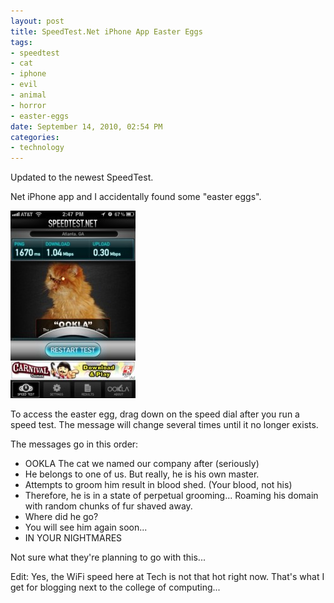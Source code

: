 ```yaml
---
layout: post
title: SpeedTest.Net iPhone App Easter Eggs
tags:
- speedtest
- cat
- iphone
- evil
- animal
- horror
- easter-eggs
date: September 14, 2010, 02:54 PM
categories:
- technology
---
```

Updated to the newest SpeedTest.

Net iPhone app and I accidentally found some "easter eggs".

[![](/files/2010/09/Mobile-Photo-Sep-14-2010-2-48-25-PM-200x300.jpg "OOKLA")](/files/2010/09/Mobile-Photo-Sep-14-2010-2-48-25-PM.jpg)

To access the easter egg, drag down on the speed dial after you run a speed test. The message will change several times until it no longer exists.

The messages go in this order:
- OOKLA The cat we named our company after (seriously)
- He belongs to one of us. But really, he is his own master.
- Attempts to groom him result in blood shed. (Your blood, not his)
- Therefore, he is in a state of perpetual grooming... Roaming his domain with random chunks of fur shaved away.
- Where did he go?
- You will see him again soon...
- IN YOUR NIGHTMARES

Not sure what they're planning to go with this...

Edit: Yes, the WiFi speed here at Tech is not that hot right now. That's what I get for blogging next to the college of computing...
